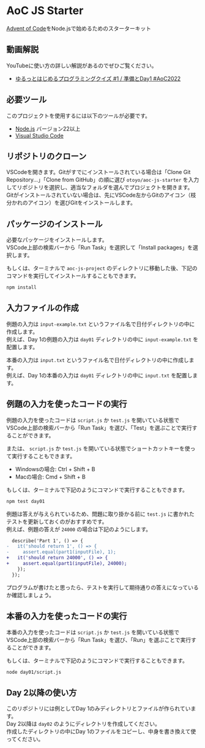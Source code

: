 # AoC JS Starter

[Advent of Code](https://adventofcode.com/)をNode.jsで始めるためのスターターキット

## 動画解説

YouTubeに使い方の詳しい解説があるのでぜひご覧ください。

- [ゆるっとはじめるプログラミングクイズ #1 / 準備とDay1 #AoC2022](https://youtu.be/FYTbBDVZNjc)

## 必要ツール

このプロジェクトを使用するには以下のツールが必要です。

- [Node.js](https://nodejs.org/ja) バージョン22以上
- [Visual Studio Code](https://code.visualstudio.com/)

## リポジトリのクローン

VSCodeを開きます。Gitがすでにインストールされている場合は「Clone Git Repository...」「Clone from GitHub」の順に選び `otoyo/aoc-js-starter` を入力してリポジトリを選択し、適当なフォルダを選んでプロジェクトを開きます。  
Gitがインストールされていない場合は、先にVSCode左からGitのアイコン（枝分かれのアイコン）を選びGitをインストールします。

## パッケージのインストール

必要なパッケージをインストールします。  
VSCode上部の検索バーから「Run Task」を選択して「Install packages」を選択します。  
  
もしくは、ターミナルで `aoc-js-project` のディレクトリに移動した後、下記のコマンドを実行してインストールすることもできます。

```bash
npm install
```

## 入力ファイルの作成

例題の入力は `input-example.txt` というファイル名で日付ディレクトリの中に作成します。  
例えば、Day 1の例題の入力は `day01` ディレクトリの中に `input-example.txt` を配置します。  
  
本番の入力は `input.txt` というファイル名で日付ディレクトリの中に作成します。  
例えば、Day 1の本番の入力は `day01` ディレクトリの中に `input.txt` を配置します。

## 例題の入力を使ったコードの実行

例題の入力を使ったコードは `script.js` か `test.js` を開いている状態でVSCode上部の検索バーから「Run Task」を選び、「Test」を選ぶことで実行することができます。  

または、 `script.js` か `test.js` を開いている状態でショートカットキーを使って実行することもできます。

- Windowsの場合: Ctrl + Shift + B
- Macの場合: Cmd + Shift + B

もしくは、ターミナルで下記のようにコマンドで実行することもできます。

```bash
npm test day01
```

例題は答えが与えられているため、問題に取り掛かる前に `test.js` に書かれたテストを更新しておくのがおすすめです。  
例えば、例題の答えが `24000` の場合は下記のようにします。

```diff
  describe('Part 1', () => {
-   it('should return 1', () => {
-     assert.equal(part1(inputFile), 1);
+   it('should return 24000', () => {
+     assert.equal(part1(inputFile), 24000);
    });
  });
```

プログラムが書けたと思ったら、テストを実行して期待通りの答えになっているか確認しましょう。

## 本番の入力を使ったコードの実行

本番の入力を使ったコードは `script.js` か `test.js` を開いている状態でVSCode上部の検索バーから「Run Task」を選び、「Run」を選ぶことで実行することができます。  

もしくは、ターミナルで下記のようにコマンドで実行することもできます。

```bash
node day01/script.js
```

## Day 2以降の使い方

このリポジトリには例としてDay 1のみディレクトリとファイルが作られています。  
Day 2以降は `day02` のようにディレクトリを作成してください。  
作成したディレクトリの中にDay 1のファイルをコピーし、中身を書き換えて使ってください。